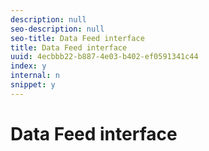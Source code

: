 ```yaml
---
description: null
seo-description: null
seo-title: Data Feed interface
title: Data Feed interface
uuid: 4ecbbb22-b887-4e03-b402-ef0591341c44
index: y
internal: n
snippet: y
---
```


# Data Feed interface


